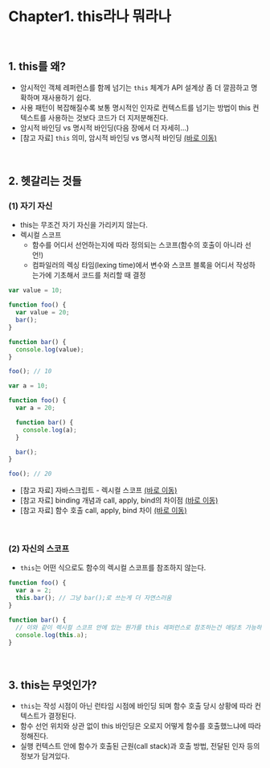 # Chapter1. this라나 뭐라나

<br>

## 1. this를 왜?

- 암시적인 객체 레퍼런스를 함께 넘기는 `this` 체계가 API 설계상 좀 더 깔끔하고 명확하며 재사용하기 쉽다.
- 사용 패턴이 복잡해질수록 보통 명시적인 인자로 컨텍스트를 넘기는 방법이 this 컨텍스트를 사용하는 것보다 코드가 더 지저분해진다.
- 암시적 바인딩 vs 명시적 바인딩(다음 장에서 더 자세히...)
- [참고 자료] `this` 의미, 암시적 바인딩 vs 명시적 바인딩 [(바로 이동)](https://191125.tistory.com/59)

<br>

## 2. 헷갈리는 것들

### (1) 자기 자신

- this는 무조건 자기 자신을 가리키지 않는다.
- 렉시컬 스코프
  - 함수를 어디서 선언하는지에 따라 정의되는 스코프(함수의 호출이 아니라 선언!)
  - 컴파일러의 렉싱 타임(lexing time)에서 변수와 스코프 블록을 어디서 작성하는가에 기초해서 코드를 처리할 때 결정

```javascript
var value = 10;

function foo() {
  var value = 20;
  bar();
}

function bar() {
  console.log(value);
}

foo(); // 10
```

```javascript
var a = 10;

function foo() {
  var a = 20;

  function bar() {
    console.log(a);
  }

  bar();
}

foo(); // 20
```

- [참고 자료] 자바스크립트 - 렉시컬 스코프 [(바로 이동)](https://ljtaek2.tistory.com/145)
- [참고 자료] binding 개념과 call, apply, bind의 차이점 [(바로 이동)](https://wooooooak.github.io/javascript/2018/12/08/call,apply,bind/)
- [참고 자료] 함수 호출 call, apply, bind 차이 [(바로 이동)](https://velog.io/@josworks27/%ED%95%A8%EC%88%98%ED%98%B8%EC%B6%9C-call-apply-bind-%EC%B0%A8%EC%9D%B4)

<br>

### (2) 자신의 스코프

- `this`는 어떤 식으로도 함수의 렉시컬 스코프를 참조하지 않는다.

```javascript
function foo() {
  var a = 2;
  this.bar(); // 그냥 bar();로 쓰는게 더 자연스러움
}

function bar() {
  // 이와 같이 렉시컬 스코프 안에 있는 뭔가를 this 레퍼런스로 참조하는건 애당초 가능하지 않다.
  console.log(this.a);
}
```

<br>

## 3. this는 무엇인가?

- `this`는 작성 시점이 아닌 런타임 시점에 바인딩 되며 함수 호출 당시 상황에 따라 컨텍스트가 결정된다.
- 함수 선언 위치와 상관 없이 this 바인딩은 오로지 어떻게 함수를 호출했느냐에 따라 정해진다.
- 실행 컨텍스트 안에 함수가 호출된 근원(call stack)과 호출 방법, 전달된 인자 등의 정보가 담겨있다.
